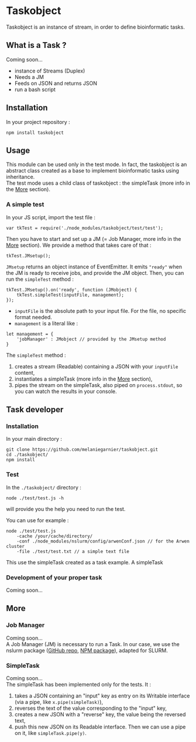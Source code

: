 # Taskobject

Taskobject is an instance of stream, in order to define bioinformatic tasks.


## What is a Task ?

Coming soon...

- instance of Streams (Duplex)
- Needs a JM
- Feeds on JSON and returns JSON
- run a bash script


## Installation

In your project repository :

```
npm install taskobject
```


## Usage

This module can be used only in the test mode. In fact, the taskobject is an abstract class created as a base to implement bioinformatic tasks using inheritance.  
The test mode uses a child class of taskobject : the simpleTask (more info in the [More](#more) section).

### A simple test

In your JS script, import the test file :

```
var tkTest = require('./node_modules/taskobject/test/test');
```

Then you have to start and set up a JM (= Job Manager, more info in the [More](#more) section). We provide a method that takes care of that :

```
tkTest.JMsetup();
```

`JMsetup` returns an object instance of EventEmitter. It emits `"ready"` when the JM is ready to receive jobs, and provide the JM object.
Then, you can run the `simpleTest` method :

```
tkTest.JMsetup().on('ready', function (JMobject) {
	tkTest.simpleTest(inputFile, management);
});
```

- `inputFile` is the absolute path to your input file. For the file, no specific format needed.
- `management` is a literal like :

```
let management = {
	'jobManager' : JMobject // provided by the JMsetup method
}
```

The `simpleTest` method :

1. creates a stream (Readable) containing a JSON with your `inputFile` content,
2. instantiates a simpleTask (more info in the [More](#more) section),
3. pipes the stream on the simpleTask, also piped on `process.stdout`, so you can watch the results in your console.


## Task developer

### Installation

In your main directory :

```
git clone https://github.com/melaniegarnier/taskobject.git
cd ./taskobject/
npm install
```

### Test

In the `./taskobject/` directory :

```
node ./test/test.js -h
```

will provide you the help you need to run the test.

You can use for example :

```
node ./test/test.js
	-cache /your/cache/directory/
	-conf ./node_modules/nslurm/config/arwenConf.json // for the Arwen cluster
	-file ./test/test.txt // a simple text file
```

This use the simpleTask created as a task example. A simpleTask 


### Development of your proper task

Coming soon...


## More

### Job Manager

Coming soon...  
A Job Manager (JM) is necessary to run a Task. In our case, we use the nslurm package ([GitHub repo][1], [NPM package][2]), adapted for SLURM.

### SimpleTask

Coming soon...  
The simpleTask has been implemented only for the tests. It :

1. takes a JSON containing an "input" key as entry on its Writable interface (via a pipe, like `x.pipe(simpleTask)`),
2. reverses the text of the value corresponding to the "input" key,
3. creates a new JSON with a "reverse" key, the value being the reversed text,
4. push this new JSON on its Readable interface. Then we can use a pipe on it, like `simpleTask.pipe(y)`.




[1]: https://github.com/glaunay/nslurm
[2]: https://www.npmjs.com/package/nslurm